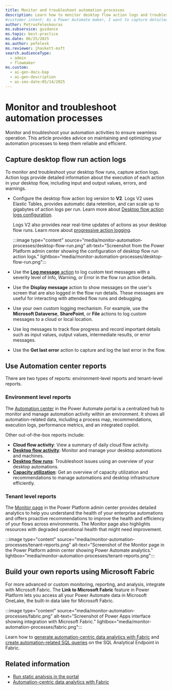 ```yaml
---
title: Monitor and troubleshoot automation processes
description: Learn how to monitor desktop flow action logs and troubleshoot issues effectively to ensure smooth automation processes in Power Automate.
#customer intent: As a Power Automate maker, I want to capture detailed logs of my automation runs so that I can troubleshoot errors efficiently.
author: PetrosFeleskouras
ms.subservice: guidance
ms.topic: best-practice
ms.date: 06/25/2025
ms.author: pefelesk
ms.reviewer: jhaskett-msft
search.audienceType:
  - admin
  - flowmaker
ms.custom:
  - ai-gen-docs-bap
  - ai-gen-description
  - ai-seo-date:05/14/2025
---
```


# Monitor and troubleshoot automation processes

Monitor and troubleshoot your automation activities to ensure seamless operation. This article provides advice on maintaining and optimizing your automation processes to keep them reliable and efficient. 

## Capture desktop flow run action logs

To monitor and troubleshoot your desktop flow runs, capture action logs. Action logs provide detailed information about the execution of each action in your desktop flow, including input and output values, errors, and warnings.

- Configure the desktop flow action log version to **V2**. Logs V2 uses Elastic Tables, provides automatic data retention, and can scale up to gigabytes of action logs per run. Learn more about [Desktop flow action logs configuration](../../desktop-flows/configure-desktop-flow-logs.md).

    Logs V2 also provides near real-time updates of actions as your desktop flow runs. Learn more about [progressive action logging](../../desktop-flows/monitor-run-details.md#progressive-action-logging).

    :::image type="content" source="media/monitor-automation-processes/desktop-flow-run.png" alt-text="Screenshot from the Power Platform admin center showing the configuration of desktop flow run action logs." lightbox="media/monitor-automation-processes/desktop-flow-run.png":::

- Use the [**Log message** action](../../desktop-flows/actions-reference/logging.md) to log custom text messages with a severity level of Info, Warning, or Error in the flow run action details.

- Use the **Display message** action to show messages on the user's screen that are also logged in the flow run details. These messages are useful for interacting with attended flow runs and debugging.

- Use your own custom logging mechanism. For example, use the **Microsoft Dataverse**, **SharePoint**, or **File** actions to log custom messages to a cloud or local location.

- Use log messages to track flow progress and record important details such as input values, output values, intermediate results, or error messages.

- Use the **Get last error** action to capture and log the last error in the flow.

## Use Automation center reports

There are two types of reports: environment-level reports and tenant-level reports.

### Environment level reports

The [Automation center](../../automation-center-overview.md) in the Power Automate portal is a centralized hub to monitor and manage automation activity within an environment. It shows all automation-related data, including a process map, recommendations, execution logs, performance metrics, and an integrated copilot.

Other out-of-the-box reports include:

- **Cloud flow activity**: View a summary of daily cloud flow activity.
- [**Desktop flow activity**](../../desktop-flows/desktop-flow-activity.md): Monitor and manage your desktop automations and machines.
- [**Desktop flow runs**](../../desktop-flows/monitor-desktop-flow-runs.md): Troubleshoot issues using an overview of your desktop automations.
- [**Capacity utilization**](../../desktop-flows/capacity-utilization.md): Get an overview of capacity utilization and recommendations to manage automations and desktop infrastructure efficiently.

### Tenant level reports

The [Monitor page](/power-platform/admin/monitoring/monitoring-overview) in the Power Platform admin center provides detailed analytics to help you understand the health of your enterprise automations and offers proactive recommendations to improve the health and efficiency of your flows across environments. The Monitor page also highlights resources with degraded operational health that might need improvement.

:::image type="content" source="media/monitor-automation-processes/tenant-reports.png" alt-text="Screenshot of the Monitor page in the Power Platform admin center showing Power Automate analytics." lightbox="media/monitor-automation-processes/tenant-reports.png":::

## Build your own reports using Microsoft Fabric

For more advanced or custom monitoring, reporting, and analysis, integrate with Microsoft Fabric. The **Link to Microsoft Fabric** feature in Power Platform lets you access all your Power Automate data in Microsoft OneLake, the built-in data lake for Microsoft Fabric.

:::image type="content" source="media/monitor-automation-processes/fabric.png" alt-text="Screenshot of Power Apps interface showing integration with Microsoft Fabric." lightbox="media/monitor-automation-processes/fabric.png":::

Learn how to [generate automation-centric data analytics with Fabric](../../automation-analytics-with-fabric-introduction.md) and [create automation-related SQL queries](../../automation-analytics-with-fabric-queries.md) on the SQL Analytical Endpoint in Fabric.

## Related information

- [Run static analysis in the portal](/power-automate/desktop-flows/static-analysis#run-static-analysis-in-the-portal)
- [Automation-centric data analytics with Fabric](/power-automate/automation-analytics-with-fabric-introduction)